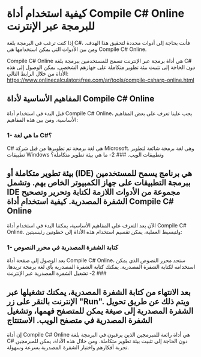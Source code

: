 كيفية استخدام أداة Compile C# Online للبرمجة عبر الإنترنت
=========================================================

إذا كنت ترغب في البرمجة بلغة C#، فأنت بحاجة إلى أدوات محددة لتحقيق هذا الهدف. ومن بين الأدوات التي يمكن استخدامها هي Compile C# Online.

Compile C# Online هي أداة برمجة عبر الإنترنت تسمح للمستخدمين ببرمجة بلغة C# دون الحاجة إلى تثبيت بيئة تطوير متكاملة على جهازهم الشخصي. يمكن الوصول إلى هذه الأداة من خلال الرابط التالي: <https://www.onlinecalculatorsfree.com/ar/tools/compile-csharp-online.html>

المفاهيم الأساسية لأداة Compile C# Online
-----------------------------------------

قبل البدء في استخدام أداة Compile C# Online، يجب علينا تعرف على بعض المفاهيم الأساسية. ومن بين هذه المفاهيم:

### 1- ما هي لغة C#؟

C# هي لغة برمجة تم تطويرها من قبل شركة Microsoft. وهي لغة برمجة شائعة لتطوير تطبيقات Windows وتطبيقات الويب. ### 2- ما هي بيئة تطوير متكاملة؟

بيئة تطوير متكاملة أو (IDE) هي برنامج يسمح للمستخدمين ببرمجة التطبيقات على جهاز الكمبيوتر الخاص بهم. وتشمل IDE مجموعة من الأدوات اللازمة لكتابة وتحرير وتصحيح الشفرة المصدرية. كيفية استخدام أداة Compile C# Online
------------------------------------

الآن بعد التعرف على المفاهيم الأساسية، يمكننا البدء في استخدام أداة Compile C# Online. ولتبسيط العملية، يمكن تقسيم استخدام هذه الأداة إلى خطوتين رئيسيتين:

### 1- كتابة الشفرة المصدرية في محرر النصوص

بعد الوصول إلى صفحة أداة Compile C# Online، ستجد محرر النصوص الذي يمكن استخدامه لكتابة الشفرة المصدرية. يمكنك كتابة الشفرة المصدرية بأي لغة برمجة تريدها. ### 2- تشغيل الشفرة المصدرية عبر الإنترنت

بعد الانتهاء من كتابة الشفرة المصدرية، يمكنك تشغيلها عبر الإنترنت بالنقر على زر "Run". ويتم ذلك عن طريق تحويل الشفرة المصدرية إلى صيغة يمكن للمتصفح فهمها، وتشغيل الشفرة المصدرية في متصفح الويب. الاستنتاج
---------

إن أداة Compile C# Online هي أداة رائعة للمبرمجين الذين يرغبون في البرمجة بلغة C# دون الحاجة إلى تثبيت بيئة تطوير متكاملة. ومن خلال هذه الأداة، يمكن للمبرمجين تجربة أفكارهم واختبار الشفرة المصدرية بسرعة وسهولة.